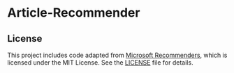 # Article-Recommender





## License

This project includes code adapted from [Microsoft Recommenders](https://github.com/microsoft/recommenders), which is licensed under the MIT License.
See the [LICENSE](./LICENSE) file for details.
